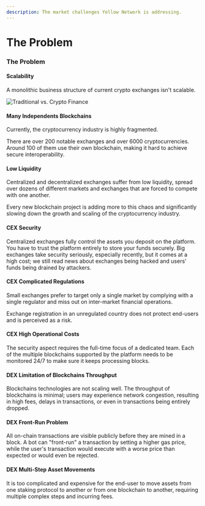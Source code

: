```yaml
---
description: The market challenges Yellow Network is addressing.
---
```


# The Problem

### The Problem <a href="#_udybe2pc46jg" id="_udybe2pc46jg"></a>

#### Scalability <a href="#_pj8bkb32jts7" id="_pj8bkb32jts7"></a>

A monolithic business structure of current crypto exchanges isn't scalable.

![Traditional vs. Crypto Finance](<.gitbook/assets/How did traditional finance manage to scale\_.jpg>)

#### Many Independents Blockchains <a href="#_rpdroawe59eb" id="_rpdroawe59eb"></a>

Currently, the cryptocurrency industry is highly fragmented.&#x20;

There are over 200 notable exchanges and over 6000 cryptocurrencies. Around 100 of them use their own blockchain, making it hard to achieve secure interoperability.

#### Low Liquidity <a href="#_c3n1dp2ojjwf" id="_c3n1dp2ojjwf"></a>

Centralized and decentralized exchanges suffer from low liquidity, spread over dozens of different markets and exchanges that are forced to compete with one another.&#x20;

Every new blockchain project is adding more to this chaos and significantly slowing down the growth and scaling of the cryptocurrency industry.

#### CEX Security <a href="#_a7ns84xisfgu" id="_a7ns84xisfgu"></a>

Centralized exchanges fully control the assets you deposit on the platform. You have to trust the platform entirely to store your funds securely. Big exchanges take security seriously, especially recently, but it comes at a high cost; we still read news about exchanges being hacked and users' funds being drained by attackers.

#### CEX Complicated Regulations <a href="#_5kcfiq383k3b" id="_5kcfiq383k3b"></a>

Small exchanges prefer to target only a single market by complying with a single regulator and miss out on inter-market financial operations.&#x20;

Exchange registration in an unregulated country does not protect end-users and is perceived as a risk.

#### CEX High Operational Costs <a href="#_emg1es6jeelj" id="_emg1es6jeelj"></a>

The security aspect requires the full-time focus of a dedicated team. Each of the multiple blockchains supported by the platform needs to be monitored 24/7 to make sure it keeps processing blocks.

#### DEX Limitation of Blockchains Throughput <a href="#_gat1xioip300" id="_gat1xioip300"></a>

Blockchains technologies are not scaling well. The throughput of blockchains is minimal; users may experience network congestion, resulting in high fees, delays in transactions, or even in transactions being entirely dropped.

#### DEX Front-Run Problem <a href="#_tfcy725mgxv4" id="_tfcy725mgxv4"></a>

All on-chain transactions are visible publicly before they are mined in a block. A bot can "front-run" a transaction by setting a higher gas price, while the user's transaction would execute with a worse price than expected or would even be rejected.

#### DEX Multi-Step Asset Movements <a href="#_bxf2nfrhp1bs" id="_bxf2nfrhp1bs"></a>

It is too complicated and expensive for the end-user to move assets from one staking protocol to another or from one blockchain to another, requiring multiple complex steps and incurring fees.
